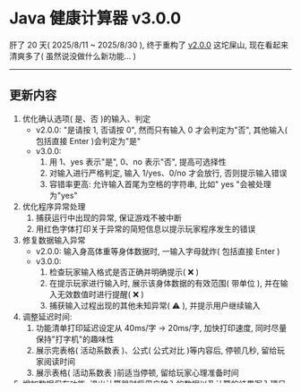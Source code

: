 # Java 健康计算器 v3.0.0
肝了 20 天( 2025/8/11 ~ 2025/8/30 ), 终于重构了 [v2.0.0](https://github.com/existed-name/Java-Health-Calculator/tree/main/HealthCalculatorV1.0.0) 这坨屎山, 现在看起来清爽多了( 虽然说没做什么新功能... )

---

## 更新内容
1. 优化确认选项( 是、否 )的输入、判定
   * v2.0.0: "是请按 1, 否请按 0", 然而只有输入 0 才会判定为"否", 其他输入( 包括直接 Enter )会判定为"是"
   * v3.0.0:
     1. 用 1、yes 表示"是", 0、no 表示"否", 提高可选择性
     2. 对输入进行严格判定, 输入 1/yes、0/no 才会放行, 否则提示输入错误
     3. 容错率更高: 允许输入首尾为空格的字符串, 比如"      yes       "会被处理为"yes"
2. 优化程序异常处理
   1. 捕获运行中出现的异常, 保证游戏不被中断
   2. 用红色字体打印关于异常的简短信息以提示玩家程序发生的错误
3. 修复数据输入异常
   * v2.0.0: 输入身高体重等身体数据时, 一输入字母就炸( 包括直接 Enter )
   * v3.0.0:
     1. 检查玩家输入格式是否正确并明确提示( ❌ )
     2. 在提示玩家进行输入时, 展示该身体数据的有效范围( 带单位 ), 并在输入无效数值时进行提醒( ❌ )
     3. 捕获输入过程出现的其他未知异常( ⚠ ), 并提示用户继续输入
4. 调整延迟时间:
   1. 功能清单打印延迟设定从 40ms/字 → 20ms/字, 加快打印速度, 同时尽量保持"打字机"的趣味性
   2. 展示完表格( 活动系数表 )、公式( 公式对比 )等内容后, 停顿几秒, 留给玩家阅读时间
   3. 展示表格( 活动系数表 )前适当停顿, 留给玩家心理准备时间
5. 增加数据保存功能: 退出计算器时将用户输入的数据以及计算的结果写入项目文件, 方便用户查看

---

## 项目功能
对于多种[健康指标](https://github.com/existed-name/Java-Health-Calculator/blob/main/HealthCalculatorV3.0.0/body-metric-introduction.md)提供以下功能    
- 详细**介绍**定义、公式/测量方式、功能、局限性
- 读取基本身体参数并**计算**健康指标
- **分析**某一身体指标数据并给出健康状况、风险、建议
- **对比**不同公式算出的某一指标数据
- 提供健康指标的**参考**范围
- 将输入的基本数据以及计算得到的数值**保存**到项目文件中
  
---

## 文件下载
1. 方式一: 只下载 src 文件夹
   1. 将 [src 文件夹对应的网址](https://github.com/existed-name/Java-Health-Calculator/tree/main/HealthCalculatorV3.0.0/src)复制到 [DownGit](https://tool.mkblog.cn/downgit/#/home) 上进行下载, 或者使用其他工具下载( Git 命令、插件、网站 )
   2. 下载后会得到一个压缩包, 进行解压
   3. 在 IDEA( 或其他编译器 )中创建一个空项目, 或者打开一个项目
   4. 取出解压缩后的 src 文件夹中的 com 文件夹, 拖到项目的 src 文件夹里面
2. 方式二: 下载整个项目文件夹
   1. 将 [ HealthCalculatorV3 对应的网址](https://github.com/existed-name/Java-Health-Calculator/tree/main/HealthCalculatorV3.0.0)复制到 [DownGit](https://tool.mkblog.cn/downgit/#/home) 上进行下载
   2. 解压
   3. 用编译器打开解压后的文件夹里面的项目
3. [更多下载方式](https://github.com/existed-name/Java-Health-Calculator?tab=readme-ov-file#%E4%B8%8B%E8%BD%BD%E8%AF%B4%E6%98%8E)

---

## 使用说明
1. 由于项目使用了 `lombok` 框架, 需要解决依赖问题 → [往项目中添加 lombok 依赖](https://github.com/existed-name/Java-Health-Calculator/blob/main/HealthCalculatorV3.0.0/lombok-introduction.md#%E5%AF%BC%E5%85%A5%E6%A1%86%E6%9E%B6)
2. 进入 [app 包]()的 [MainApplication] 主程序类, 编译运行
3. 在控制台打印信息( 比如各种表格 )时, 请耐心阅读并等待程序提示进行输入; 如果感觉打印慢, 可以在 [util.printer 包]()的 `PrinterConstants.TimeConstants` 类中调整打印延迟时间
4. 如果保存数据到项目文件时报错( 比如找不到指定路径 ), 请确保 `com.exitedname.healthcalculatorv3` 包放在项目的 src 文件夹下

---

## 子文件说明
关于项目的文件结构见[子文件说明](https://github.com/existed-name/Java-Health-Calculator/blob/main/HealthCalculatorV3.0.0/subfile-desciption.md)

---

## 知识清单


---

## 使用展示


---
